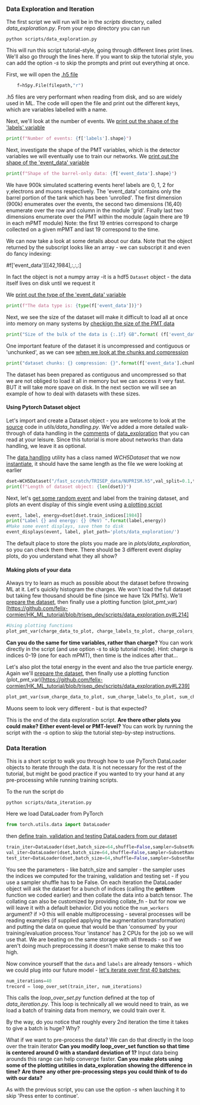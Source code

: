 ### Data Exploration and Iteration

The first script we will run will be in the _scripts_ directory, called _data\_exploration.py_.
From your repo directory you can run 
```
python scripts/data_exploration.py
```

This will run this script tutorial-style, going through different lines print lines. We'll also go through the lines here. If you want to skip the tutorial style, you can add the option _-s_ to skip the prompts and print out everything at once.

First, we will open the [.h5 file](https://github.com/felix-cormier/HK_ML_tutorial/blob/trisep_dev/scripts/data_exploration.py#L24)
```python
    f=h5py.File(filepath,"r")
```
.h5 files are very performant when reading from disk, and so are widely used in ML.
The code will open the file and print out the different keys, which are variables labelled with a name.

Next, we'll look at the number of events. We [print out the shape of the 'labels' variable](https://github.com/felix-cormier/HK_ML_tutorial/blob/trisep_dev/scripts/data_exploration.py#L43)

```python
print(f"Number of events: {f['labels'].shape}")
```

Next, investigate the shape of the PMT variables, which is the detector variables we will eventually use to train our networks. We [print out the shape of the 'event_data' variable](https://github.com/felix-cormier/HK_ML_tutorial/blob/trisep_dev/scripts/data_exploration.py#L49)


```python
print(f"Shape of the barrel-only data: {f['event_data'].shape}")
```

We have 900k simulated scattering events here! labels are 0, 1, 2 for $\gamma$,electrons and muons respectively. 
The 'event_data' contains only the barrel portion of the tank which has been 'unrolled'. 
The first dimension (900k) enumerates over the events, the second two dimensions (16,40) enumerate over the row and column in the module 'grid'. 
Finally last two dimensions enumerate over the PMT within the module (again there are 19 in each mPMT module) 
Note: the first 19 entries correspond to charge collected on a given
 mPMT and last 19 correspond to the time.


We can now take a look at some details about our data.
Note that the object returned by the subscript looks like an array - we can subscript it and even do fancy indexing:

#f['event_data'][[42,1984],:,:,:]

 In fact the object is not a numpy array -it is a hdf5 `Dataset` object - the data itself lives on disk until we request it

We [print out the type of the 'event_data' variable](https://github.com/felix-cormier/HK_ML_tutorial/blob/trisep_dev/scripts/data_exploration.py#L69)

```python
print(f"The data type is: {type(f['event_data'])}")
```

Next, we see the size of the dataset will make it difficult to load all at once into memory on many systems by [checkign the size of the PMT data](https://github.com/felix-cormier/HK_ML_tutorial/blob/trisep_dev/scripts/data_exploration.py#L77)

```python
print("Size of the bulk of the data is {:.1f} GB".format( (f['event_data'].size * 4 / (1024**3)) ))
```

One important feature of the dataset it is uncompressed and contiguous or 'unchunked', as we can see [when we look at the chunks and compression](https://github.com/felix-cormier/HK_ML_tutorial/blob/trisep_dev/scripts/data_exploration.py#L85)
```python
print("dataset chunks: {} compression: {}".format(f['event_data'].chunks,f['event_data'].compression))
```

The dataset has been prepared as contiguous and uncompressed so that we are not obliged to load it all in memory but we can access it very fast. 
BUT it will take more spave on disk. In the next section we will see an example of how to deal with datasets with these sizes.

#### Using Pytorch Dataset object

Let's import and create a Dataset object - you are welcome to look at the [source](utils/data_handling.py) code in _utils/data\_handling.py_.
We've added a more detailed walk-through of data handling in the [comments](https://github.com/felix-cormier/HK_ML_tutorial/blob/trisep_dev/scripts/data_exploration.py#L102-164) of [data_exploration](scripts/data_exploration.py) that you can read at your leisure. Since this tutorial is more about networks than data handling, we leave it as optional.

The [data handling](utils/data_handling.py) utility has a class named _WCH5Dataset_ that we now [instantiate](https://github.com/felix-cormier/HK_ML_tutorial/blob/trisep_dev/scripts/data_exploration.py#L170-171), it should have the same length as the file we were looking at earlier
```python
dset=WCH5Dataset("/fast_scratch/TRISEP_data/NUPRISM.h5",val_split=0.1,test_split=0.1)
print(f"Length of dataset object: {len(dset)}")
```

Next, let's [get some random event](https://github.com/felix-cormier/HK_ML_tutorial/blob/trisep_dev/scripts/data_exploration.py#L179-182) and label from the training dataset, and plots an event display of this single event using [a plotting script](utils/plot_utils.py)
```python
event, label, energy=dset[dset.train_indices[1984]]
print("Label {} and energy: {} (MeV) ".format(label,energy))
#Make some event displays, save them to disk
event_displays(event, label, plot_path='plots/data_exploration/')
```

The default place to store the plots you made are in _plots/data\_exploration_, so you can check them there. There should be 3 different event display plots, do you understand what they all show?

#### Making plots of your data

Always try to learn as much as possible about the dataset before throwing ML at it. Let's quickly histogram the charges. 
We won't load the full dataset but taking few thousand should be fine (since we have 12k PMTs).
We'll [prepare the dataset](https://github.com/felix-cormier/HK_ML_tutorial/blob/trisep_dev/scripts/data_exploration.py#L193-211), then finally use a plotting function (plot_pmt_var)[https://github.com/felix-cormier/HK_ML_tutorial/blob/trisep_dev/scripts/data_exploration.py#L214]

```python
#Using plotting functions
plot_pmt_var(charge_data_to_plot, charge_labels_to_plot, charge_colors_to_plot, bins = charge_bins, xlabel = 'PMT Energy (photo electrons)', plot_path='plots/data_exploration/all_mpmt_charge.png', do_log=True)
```

**Can you do the same for time variables, rather than charge?** You can work directly in the script (and use option _-s_ to skip tutorial mode). Hint: charge is indices 0-19 (one for each mPMT), then time is the indices after that...

Let's also plot the total energy in the event and also the true particle energy. Again we'll [prepare the dataset](https://github.com/felix-cormier/HK_ML_tutorial/blob/trisep_dev/scripts/data_exploration.py#L228-237), then finally use a plotting function (plot_pmt_var)[https://github.com/felix-cormier/HK_ML_tutorial/blob/trisep_dev/scripts/data_exploration.py#L239]

```python
plot_pmt_var(sum_charge_data_to_plot, sum_charge_labels_to_plot, sum_charge_colors_to_plot, bins = sum_charge_bins,xlabel = 'PMT Energy Sum (photo electrons)', plot_path='plots/data_exploration/sum_mpmt_charge.png', do_log=False)
```
Muons seem to look very different - but is that expected?

This is the end of the data exploration script. **Are there other plots you could make? Either event-level or PMT-level?** You can work by running the script with the _-s_ option to skip the tutorial step-by-step instructions.

### Data Iteration

This is a short script to walk you through how to use PyTorch DataLoader objects to iterate through the data. It is not necessary for the rest of the tutorial, but might be good practice if you wanted to try your hand at any pre-processing while running training scripts.

To the run the script do
```
python scripts/data_iteration.py
```

Here we load DataLoader from PyTorch

```python
from torch.utils.data import DataLoader
```

then [define train, validation and testing DataLoaders from our dataset](https://github.com/felix-cormier/HK_ML_tutorial/blob/trisep_dev/scripts/data_iteration.py#L73-75)

```python
train_iter=DataLoader(dset,batch_size=64,shuffle=False,sampler=SubsetRandomSampler(dset.train_indices),num_workers=2)
val_iter=DataLoader(dset,batch_size=64,shuffle=False,sampler=SubsetRandomSampler(dset.val_indices),num_workers=2)
test_iter=DataLoader(dset,batch_size=64,shuffle=False,sampler=SubsetRandomSampler(dset.test_indices),num_workers=2)
```

You see the parameters - like batch_size and sampler - the sampler uses the indices we computed for the training, validation and testing set - if you use a sampler shuffle has to be False. On each iteration the DataLoader object will ask the dataset for a bunch of indices (calling the __getitem__ function we coded earlier) and then collate the data into a batch tensor. The collating can also be customized by providing collate_fn - but for now we will leave it with a default behavior. Did you notice the `num_workers` argument? if >0 this will enable multiprocessing - several processes will be reading examples (if supplied applying the augmentation transformation) and putting the data on queue that would be than 'consumed' by your training/evaluation process.Your 'instance' has 2 CPUs for the job so we will use that. We are beating on the same storage with all threads - so if we aren't doing much preprocessing it doesn't make sense to make this too high.

Now convince yourself that the `data` and `labels` are already tensors - which we could plug into our future model - [let's iterate over first 40 batches:](https://github.com/felix-cormier/HK_ML_tutorial/blob/trisep_dev/scripts/data_iteration.py#L95-96)

```python
num_iterations=40
trecord = loop_over_set(train_iter, num_iterations)
```

This calls the _loop\_over\_set.py_ function defined at the top of _data\_iteration.py_. This loop is technically all we would need to train, as we load a batch of training data from memory, we could train over it.

By the way, do you notice that roughly every 2nd iteration the time it takes to give a batch is huge? Why?


What if we want to pre-process the data? We can do that directly in the loop over the train iterator
**Can you modify loop_over_set function so that time is centered around 0 with a standard deviation of 1?**
Input data being arounds this range can help converge faster.
**Can you make plots using some of the plotting utitilies in data_exploration showing the difference in time?**
**Are there any other pre-processing steps you could think of to do with our data?**

As with the previous script, you can use the option _-s_ when lauching it to skip 'Press enter to continue'.